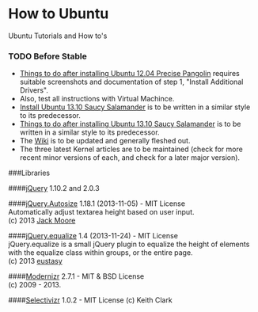 How to Ubuntu
===============

Ubuntu Tutorials and How to's

### TODO Before Stable
- [Things to do after installing Ubuntu 12.04 Precise Pangolin](http://b.howtoubuntu.org/things-to-do-after-installing-ubuntu-12-04-precise-pangolin) requires suitable screenshots and documentation of step 1, "Install Additional Drivers".
- Also, test all instructions with Virtual Machince.
- [Install Ubuntu 13.10 Saucy Salamander](http://b.howtoubuntu.org/how-to-install-ubuntu-13-10-saucy-salamander) is to be written in a similar style to its predecessor.
- [Things to do after installing Ubuntu 13.10 Saucy  Salamander](http://b.howtoubuntu.org/things-to-do-after-installing-ubuntu-13-10-saucy-salamander) is to be written in a similar style to its predecessor.
- The [Wiki](https://github.com/eustasy/howtoubuntu.org/wiki) is to be updated and generally fleshed out.
- The three latest Kernel articles are to be maintained (check for more recent minor versions of each, and check for a later major version).


###Libraries

####[jQuery](http://jquery.com/)
1.10.2 and 2.0.3

####[jQuery.Autosize](http://www.jacklmoore.com/autosize)
1.18.1 (2013-11-05) - MIT License  
Automatically adjust textarea height based on user input.  
(c) 2013 [Jack Moore](http://www.jacklmoore.com)

####[jQuery.equalize](http://labs.eustasy.org/jquery.equalize)
1.4 (2013-11-24) - MIT License  
jQuery.equalize is a small jQuery plugin to equalize the height of elements with the equalize class within groups, or the entire page.  
(c) 2013 [eustasy](http://eustasy.org)

####[Modernizr](http://modernizr.com/download/#-fontface-backgroundsize-borderradius-opacity-rgba-generatedcontent-csstransitions-printshiv-mq-teststyles-testprop-testallprops-prefixes-domprefixes)
2.7.1 - MIT & BSD License  
(c) 2009 - 2013.

####[Selectivizr](http://selectivizr.com)
1.0.2 - MIT License
(c) Keith Clark
